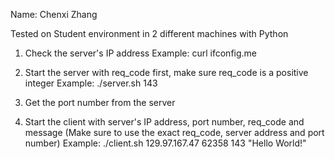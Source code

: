 Name: Chenxi Zhang

Tested on Student environment in 2 different machines with Python

1) Check the server's IP address
   Example: curl ifconfig.me

2) Start the server with req_code first, make sure req_code is a positive integer
   Example: ./server.sh 143

3) Get the port number from the server
   
4) Start the client with server's IP address, port number, req_code and message (Make sure to use the exact req_code, server address and port number)
   Example: ./client.sh 129.97.167.47 62358 143 "Hello World!" 
